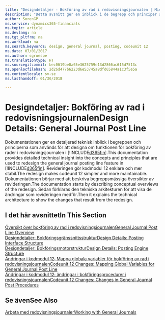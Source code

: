 ```yaml
---
title: "Designdetaljer - Bokföring av rad i redovisningsjournalen | Microsoft Docs"
description: "Detta avsnitt ger en inblick i de begrepp och principer som används för att designa om funktionen för bokföring av rader i redovisningsjournalen i Finance and Operations, Business edition."
author: SorenGP
ms.service: dynamics365-financials
ms.topic: article
ms.devlang: na
ms.tgt_pltfrm: na
ms.workload: na
ms.search.keywords: design, general journal, posting, codeunit 12
ms.date: 07/01/2017
ms.author: sgroespe
ms.translationtype: HT
ms.sourcegitcommit: bec0619be0a65e3625759e13d2866ac615d7513c
ms.openlocfilehash: 2d26d477b6223d6e53745a8dfd65844a1c3f5e5a
ms.contentlocale: sv-se
ms.lasthandoff: 01/30/2018

---
```

# <a name="design-details-general-journal-post-line"></a><span data-ttu-id="203ed-103">Designdetaljer: Bokföring av rad i redovisningsjournalen</span><span class="sxs-lookup"><span data-stu-id="203ed-103">Design Details: General Journal Post Line</span></span>
<span data-ttu-id="203ed-104">Dokumentationen ger en detaljerad teknisk inblick i begreppen och principerna som används för att designa om funktionen för bokföring av rader i redovisningsjournalen i [!INCLUDE[d365fin](includes/d365fin_md.md)].</span><span class="sxs-lookup"><span data-stu-id="203ed-104">This documentation provides detailed technical insight into the concepts and principles that are used to redesign the general journal posting line feature in [!INCLUDE[d365fin](includes/d365fin_md.md)].</span></span> <span data-ttu-id="203ed-105">Revideringen gör kodmodul 12 enklare och mer stabil.</span><span class="sxs-lookup"><span data-stu-id="203ed-105">The redesign makes codeunit 12 simpler and more maintainable.</span></span> <span data-ttu-id="203ed-106">Dokumentationen börjar med att beskriva begreppsmässiga översikter av revideringen.</span><span class="sxs-lookup"><span data-stu-id="203ed-106">The documentation starts by describing conceptual overviews of the redesign.</span></span> <span data-ttu-id="203ed-107">Sedan förklaras den tekniska arkitekturen för att visa de ändringar som revideringen medför.</span><span class="sxs-lookup"><span data-stu-id="203ed-107">Then it explains the technical architecture to show the changes that result from the redesign.</span></span>  

## <a name="in-this-section"></a><span data-ttu-id="203ed-108">I det här avsnittet</span><span class="sxs-lookup"><span data-stu-id="203ed-108">In This Section</span></span>  
[<span data-ttu-id="203ed-109">Översikt över bokföring av rad i redovisningsjournalen</span><span class="sxs-lookup"><span data-stu-id="203ed-109">General Journal Post Line Overview</span></span>](design-details-general-journal-post-line-overview.md)  
[<span data-ttu-id="203ed-110">Designdetaljer: Bokföringsgränssnittsstruktur</span><span class="sxs-lookup"><span data-stu-id="203ed-110">Design Details: Posting Interface Structure</span></span>](design-details-posting-interface-structure.md)  
[<span data-ttu-id="203ed-111">Designdetaljer: Bokföringsmotorstruktur</span><span class="sxs-lookup"><span data-stu-id="203ed-111">Design Details: Posting Engine Structure</span></span>](design-details-posting-engine-structure.md)  
[<span data-ttu-id="203ed-112">Ändringar i kodmodul 12: Mappa globala variabler för bokföring av rad i redovisningsjournalen</span><span class="sxs-lookup"><span data-stu-id="203ed-112">Codeunit 12 Changes: Mapping Global Variables for General Journal Post Line</span></span>](design-details-codeunit-12-changes-mapping-global-variables-for-general-journal-post-line.md)  
[<span data-ttu-id="203ed-113">Ändringar i kodmodul 12: ändringar i bokföringsprocedurer i redovisningsjournalen</span><span class="sxs-lookup"><span data-stu-id="203ed-113">Codeunit 12 Changes: Changes in General Journal Post Procedures</span></span>](design-details-codeunit-12-changes-changes-in-general-journal-post-procedures.md)  

## <a name="see-also"></a><span data-ttu-id="203ed-114">Se även</span><span class="sxs-lookup"><span data-stu-id="203ed-114">See Also</span></span>  
[<span data-ttu-id="203ed-115">Arbeta med redovisningsjournaler</span><span class="sxs-lookup"><span data-stu-id="203ed-115">Working with General Journals</span></span>](ui-work-general-journals.md)

